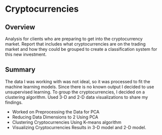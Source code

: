 # Cryptocurrencies

## Overview
Analysis for clients who are preparing to get into the cryptocurrency market.
Report that includes what cryptocurrencies are on the trading market and how they could be grouped to create a classification system for this new investment.

## Summary 
The data I was working with was not ideal, so it was processed to fit the machine learning models. Since there is no known output I decided to use unsupervised learning. 
To group the cryptocurrencies, I decided on a clustering algorithm. 
Used 3-D and 2-D  data visualizations to share my findings.

- Worked on Preprocessing the Data for PCA
- Reducing Data Dimensions to 2 Using PCA
- Clustering Cryptocurrencies Using K-means algorithm
- Visualizing Cryptocurrencies Results in 3-D model and 2-D model.


